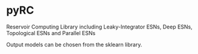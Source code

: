 # pyRC
Reservoir Computing Library including Leaky-Integrator ESNs, Deep ESNs, Topological ESNs and Parallel ESNs

Output models can be chosen from the sklearn library.
